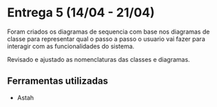 # Entrega 5 (14/04 - 21/04)

Foram criados os diagramas de sequencia com base nos diagramas de classe
para representar qual o passo a passo o usuario vai fazer
para interagir com as funcionalidades do sistema.

Revisado e ajustado as nomenclaturas das classes e diagramas.

## Ferramentas utilizadas
- Astah
